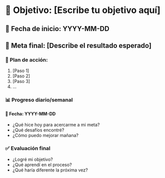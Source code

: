 # 🎯 Objetivo: [Escribe tu objetivo aquí]

## 📅 Fecha de inicio: YYYY-MM-DD

## 🎯 Meta final: [Describe el resultado esperado]

### 📌 Plan de acción:

1. [Paso 1]
2. [Paso 2]
3. [Paso 3]
4. ...

### 📊 Progreso diario/semanal

#### 📅 Fecha: YYYY-MM-DD

- ¿Qué hice hoy para acercarme a mi meta?
- ¿Qué desafíos encontré?
- ¿Cómo puedo mejorar mañana?

### ✅ Evaluación final

- ¿Logré mi objetivo?
- ¿Qué aprendí en el proceso?
- ¿Qué haría diferente la próxima vez?
